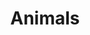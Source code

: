 ---
title: "Animals"
type: "gallery"
url: "/photos/animals"
maxwidth: "800x"
clickablephotos: true
---